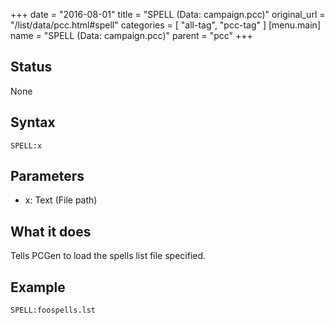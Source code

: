 +++
date = "2016-08-01"
title = "SPELL (Data: campaign.pcc)"
original_url = "/list/data/pcc.html#spell"
categories = [ "all-tag", "pcc-tag" ]
[menu.main]
    name = "SPELL (Data: campaign.pcc)"
    parent = "pcc"
+++

## Status

None

## Syntax

`SPELL:x`

## Parameters

-   x: Text (File path)



What it does
------------

Tells PCGen to load the spells list file specified.

Example
-------

`SPELL:foospells.lst`

